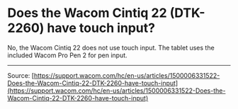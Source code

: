 # Does the Wacom Cintiq 22 (DTK-2260) have touch input?

No, the Wacom Cintiq 22 does not use touch input. The tablet uses the included Wacom Pro Pen 2 for pen input.

---
Source: [https://support.wacom.com/hc/en-us/articles/1500006331522-Does-the-Wacom-Cintiq-22-DTK-2260-have-touch-input](https://support.wacom.com/hc/en-us/articles/1500006331522-Does-the-Wacom-Cintiq-22-DTK-2260-have-touch-input)
